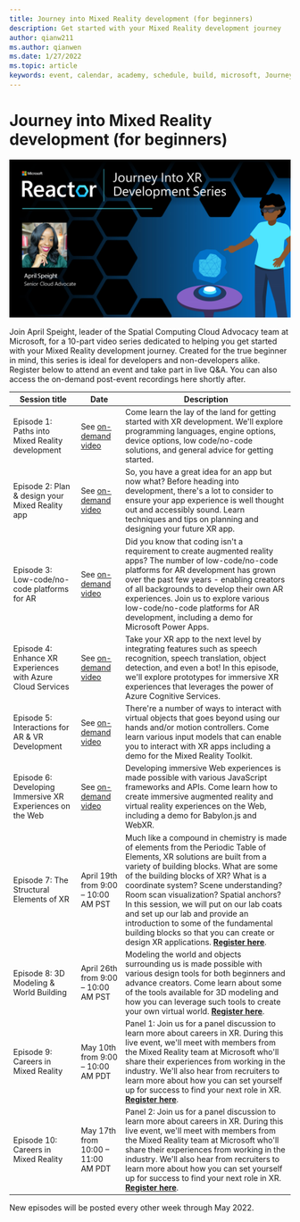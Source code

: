 ```yaml
---
title: Journey into Mixed Reality development (for beginners)
description: Get started with your Mixed Reality development journey
author: qianw211
ms.author: qianwen
ms.date: 1/27/2022
ms.topic: article
keywords: event, calendar, academy, schedule, build, microsoft, Journey, Mixed Reality development, beginners
---
```


# Journey into Mixed Reality development (for beginners)

![Journey into Mixed Reality development banner](images/mr-series-with-april-series-banner.png)

Join April Speight, leader of the Spatial Computing Cloud Advocacy team at Microsoft, for a 10-part video series dedicated to helping you get started with your Mixed Reality development journey. Created for the true beginner in mind, this series is ideal for developers and non-developers alike. Register below to attend an event and take part in live Q&A. You can also access the on-demand post-event recordings here shortly after. 

| Session title | Date | Description|
|-------------|-------------|--------|
| Episode 1: Paths into Mixed Reality development | See [on-demand video](/shows/mixed-reality/journey-into-xr-dev-ep1) | Come learn the lay of the land for getting started with XR development. We'll explore programming languages, engine options, device options, low code/no-code solutions, and general advice for getting started. |
| Episode 2: Plan & design your Mixed Reality app | See [on-demand video](/shows/mixed-reality/journey-into-xr-dev-ep2) | So, you have a great idea for an app but now what? Before heading into development, there's a lot to consider to ensure your app experience is well thought out and accessibly sound. Learn techniques and tips on planning and designing your future XR app. |
| Episode 3: Low-code/no-code platforms for AR | See [on-demand video](/shows/mixed-reality/journey-into-xr-dev-ep3) | Did you know that coding isn't a requirement to create augmented reality apps? The number of low-code/no-code platforms for AR development has grown over the past few years - enabling creators of all backgrounds to develop their own AR experiences. Join us to explore various low-code/no-code platforms for AR development, including a demo for Microsoft Power Apps.  |
| Episode 4: Enhance XR Experiences with Azure Cloud Services |	See [on-demand video](/shows/mixed-reality/journey-into-xr-dev-ep4) | Take your XR app to the next level by integrating features such as speech recognition, speech translation, object detection, and even a bot! In this episode, we'll explore prototypes for immersive XR experiences that leverages the power of Azure Cognitive Services.|
| Episode 5: Interactions for AR & VR Development | See [on-demand video](/shows/mixed-reality/journey-into-xr-dev-ep5) |	There're a number of ways to interact with virtual objects that goes beyond using our hands and/or motion controllers. Come learn various input models that can enable you to interact with XR apps including a demo for the Mixed Reality Toolkit. |
| Episode 6: Developing Immersive XR Experiences on the Web |	See [on-demand video](/shows/mixed-reality/journey-into-xr-dev-ep6) |	Developing immersive Web experiences is made possible with various JavaScript frameworks and APIs. Come learn how to create immersive augmented reality and virtual reality experiences on the Web, including a demo for Babylon.js and WebXR. |
| Episode 7: The Structural Elements of XR |	April 19th from 9:00 – 10:00 AM PST |	Much like a compound in chemistry is made of elements from the Periodic Table of Elements, XR solutions are built from a variety of building blocks. What are some of the building blocks of XR? What is a coordinate system? Scene understanding? Room scan visualization? Spatial anchors? In this session, we will put on our lab coats and set up our lab and provide an introduction to some of the fundamental building blocks so that you can create or design XR applications.  [**Register here**](https://www.meetup.com/hololens-mr/events/285088477/). |
| Episode 8: 3D Modeling & World Building  |	April 26th from 9:00 – 10:00 AM PST  |	Modeling the world and objects surrounding us is made possible with various design tools for both beginners and advance creators. Come learn about some of the tools available for 3D modeling and how you can leverage such tools to create your own virtual world. [**Register here**](https://www.meetup.com/hololens-mr/events/285111905/). |
| Episode 9: Careers in Mixed Reality   |	May 10th from 9:00 – 10:00 AM PDT  |	Panel 1: Join us for a panel discussion to learn more about careers in XR. During this live event, we'll meet with members from the Mixed Reality team at Microsoft who'll share their experiences from working in the industry. We'll also hear from recruiters to learn more about how you can set yourself up for success to find your next role in XR. [**Register here**](https://www.meetup.com/hololens-mr/events/285596553/). |
| Episode 10: Careers in Mixed Reality   |	May 17th from 10:00 – 11:00 AM PDT  |	Panel 2: Join us for a panel discussion to learn more about careers in XR. During this live event, we'll meet with members from the Mixed Reality team at Microsoft who'll share their experiences from working in the industry. We'll also hear from recruiters to learn more about how you can set yourself up for success to find your next role in XR. [**Register here**](https://www.meetup.com/hololens-mr/events/285654894/). |

New episodes will be posted every other week through May 2022.
